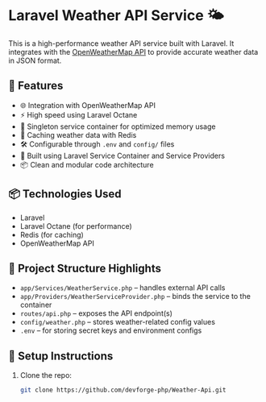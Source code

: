 # Laravel Weather API Service 🌤️

This is a high-performance weather API service built with Laravel. It integrates with the [OpenWeatherMap API](https://openweathermap.org/) to provide accurate weather data in JSON format.

## 🚀 Features

- 🌐 Integration with OpenWeatherMap API
- ⚡ High speed using Laravel Octane
- 🔁 Singleton service container for optimized memory usage
- 🧠 Caching weather data with Redis
- 🛠️ Configurable through `.env` and `config/` files
- 🧩 Built using Laravel Service Container and Service Providers
- 📦 Clean and modular code architecture

## 📦 Technologies Used

- Laravel
- Laravel Octane (for performance)
- Redis (for caching)
- OpenWeatherMap API

## 📁 Project Structure Highlights

- `app/Services/WeatherService.php` – handles external API calls
- `app/Providers/WeatherServiceProvider.php` – binds the service to the container
- `routes/api.php` – exposes the API endpoint(s)
- `config/weather.php` – stores weather-related config values
- `.env` – for storing secret keys and environment configs

## 🔧 Setup Instructions

1. Clone the repo:
   ```bash
   git clone https://github.com/devforge-php/Weather-Api.git

